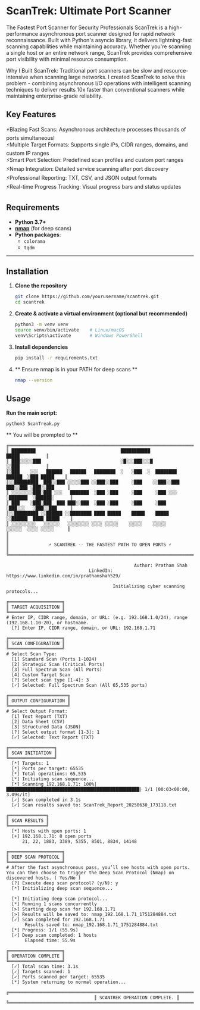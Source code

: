 # ScanTrek: Ultimate Port Scanner
The Fastest Port Scanner for Security Professionals
ScanTrek is a high-performance asynchronous port scanner designed for rapid network reconnaissance. Built with Python's asyncio library, it delivers lightning-fast scanning capabilities while maintaining accuracy. Whether you're scanning a single host or an entire network range, ScanTrek provides comprehensive port visibility with minimal resource consumption.

Why I Built ScanTrek: Traditional port scanners can be slow and resource-intensive when scanning large networks. I created ScanTrek to solve this problem - combining asynchronous I/O operations with intelligent scanning techniques to deliver results 10x faster than conventional scanners while maintaining enterprise-grade reliability.

## Key Features
⚡Blazing Fast Scans: Asynchronous architecture processes thousands of ports simultaneousl <br/>
⚡Multiple Target Formats: Supports single IPs, CIDR ranges, domains, and custom IP ranges <br/>
⚡Smart Port Selection: Predefined scan profiles and custom port ranges <br/>
⚡Nmap Integration: Detailed service scanning after port discovery <br/>
⚡Professional Reporting: TXT, CSV, and JSON output formats <br/>
⚡Real-time Progress Tracking: Visual progress bars and status updates <br/>

## Requirements

- **Python 3.7+**  
- **[nmap](https://nmap.org/)** (for deep scans)  
- **Python packages**:
  - `colorama`
  - `tqdm`

---

## Installation

1. **Clone the repository**  
   ```bash
   git clone https://github.com/yourusername/scantrek.git
   cd scantrek

2. **Create & activate a virtual environment (optional but recommended)**
   ```bash
   python3 -m venv venv
   source venv/bin/activate    # Linux/macOS
   venv\Scripts\activate       # Windows PowerShell

3. **Install dependencies**
   ```bash
   pip install -r requirements.txt

4. ** Ensure nmap is in your PATH for deep scans **
    ````bash
    nmap --version

## Usage
**Run the main script:**
    
    python3 ScanTreak.py
** You will be prompted to **
```
╔════════════════════════════════════════════════════════════════════════════════════════╗
║ █████████                                ███████████                    █████          ║
║ ███░░░░░███                              ░█░░░███░░░█                   ░░███          ║
║░███    ░░░   ██████   ██████   ████████  ░   ░███  ░  ████████   ██████  ░███ █████    ║
║░░█████████  ███░░███ ░░░░░███ ░░███░░███     ░███    ░░███░░███ ███░░███ ░███░░███     ║
║ ░░░░░░░░███░███ ░░░   ███████  ░███ ░███     ░███     ░███ ░░░ ░███████  ░██████░      ║
║ ███    ░███░███  ███ ███░░███  ░███ ░███     ░███     ░███     ░███░░░   ░███░░███     ║
║░░█████████ ░░██████ ░░████████ ████ █████    █████    █████    ░░██████  ████ █████    ║
║ ░░░░░░░░░   ░░░░░░   ░░░░░░░░ ░░░░ ░░░░░    ░░░░░    ░░░░░      ░░░░░░  ░░░░ ░░░░░     ║
║                                                                                        ║
║               ⚡ SCANTREK -- THE FASTEST PATH TO OPEN PORTS ⚡                         ║                           
╚════════════════════════════════════════════════════════════════════════════════════════╝

                                                Author: Pratham Shah                                                
                               LinkedIn: https://www.linkedin.com/in/prathamshah529/                                

                                        Initializing cyber scanning protocols...                                         

╔════════════════════╗
║ TARGET ACQUISITION ║
╚════════════════════╝
# Enter IP, CIDR range, domain, or URL: (e.g. 192.168.1.0/24), range (192.168.1.10-20), or hostname.
  [?] Enter IP, CIDR range, domain, or URL: 192.168.1.71

╔════════════════════╗
║ SCAN CONFIGURATION ║
╚════════════════════╝
# Select Scan Type:
  [1] Standard Scan (Ports 1-1024)
  [2] Strategic Scan (Critical Ports)
  [3] Full Spectrum Scan (All Ports)
  [4] Custom Target Scan
  [?] Select scan type [1-4]: 3
  [✓] Selected: Full Spectrum Scan (All 65,535 ports)

╔══════════════════════╗
║ OUTPUT CONFIGURATION ║
╚══════════════════════╝
# Select Output Format:
  [1] Text Report (TXT)
  [2] Data Sheet (CSV)
  [3] Structured Data (JSON)
  [?] Select output format [1-3]: 1
  [✓] Selected: Text Report (TXT)

╔═════════════════╗
║ SCAN INITIATION ║
╚═════════════════╝
  [*] Targets: 1
  [*] Ports per target: 65535
  [*] Total operations: 65,535
  [*] Initiating scan sequence...
  [*] Scanning 192.168.1.71: 100%|██████████████████████████████████████████████████| 1/1 [00:03<00:00,  3.09s/it]
  [✓] Scan completed in 3.1s
  [✓] Scan results saved to: ScanTrek_Report_20250630_173118.txt

╔══════════════╗
║ SCAN RESULTS ║
╚══════════════╝
  [*] Hosts with open ports: 1
  [+] 192.168.1.71: 8 open ports
      21, 22, 1883, 3389, 5355, 8501, 8834, 14148

╔════════════════════╗
║ DEEP SCAN PROTOCOL ║
╚════════════════════╝
# After the fast asynchronous pass, you’ll see hosts with open ports. You can then choose to trigger the Deep Scan Protocol (Nmap) on discovered hosts. ( Yes/No )
  [?] Execute deep scan protocol? (y/N): y
  [*] Initializing deep scan sequence...                                                                                      

  [*] Initiating deep scan protocol...                                                                                        
  [*] Running 1 scans concurrently
  [>] Starting deep scan for 192.168.1.71
  [>] Results will be saved to: nmap_192.168.1.71_1751284884.txt
  [✓] Scan completed for 192.168.1.71
       Results saved to: nmap_192.168.1.71_1751284884.txt
  [*] Progress: 1/1 (55.9s)
  [✓] Deep scan completed: 1 hosts
       Elapsed time: 55.9s

╔════════════════════╗
║ OPERATION COMPLETE ║
╚════════════════════╝
  [✓] Total scan time: 3.1s
  [✓] Targets scanned: 1
  [✓] Ports scanned per target: 65535
  [*] System returning to normal operation...

╔════════════════════════════════════════════════════════════════════════════════════════════════════════════════════════════╗
                                 ║ SCANTREK OPERATION COMPLETE. ║                                  
╚════════════════════════════════════════════════════════════════════════════════════════════════════════════════════════════╝


```
